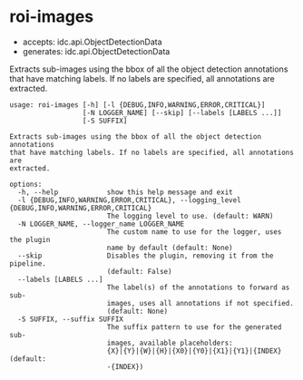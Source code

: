 # roi-images

* accepts: idc.api.ObjectDetectionData
* generates: idc.api.ObjectDetectionData

Extracts sub-images using the bbox of all the object detection annotations that have matching labels. If no labels are specified, all annotations are extracted.

```
usage: roi-images [-h] [-l {DEBUG,INFO,WARNING,ERROR,CRITICAL}]
                  [-N LOGGER_NAME] [--skip] [--labels [LABELS ...]]
                  [-S SUFFIX]

Extracts sub-images using the bbox of all the object detection annotations
that have matching labels. If no labels are specified, all annotations are
extracted.

options:
  -h, --help            show this help message and exit
  -l {DEBUG,INFO,WARNING,ERROR,CRITICAL}, --logging_level {DEBUG,INFO,WARNING,ERROR,CRITICAL}
                        The logging level to use. (default: WARN)
  -N LOGGER_NAME, --logger_name LOGGER_NAME
                        The custom name to use for the logger, uses the plugin
                        name by default (default: None)
  --skip                Disables the plugin, removing it from the pipeline.
                        (default: False)
  --labels [LABELS ...]
                        The label(s) of the annotations to forward as sub-
                        images, uses all annotations if not specified.
                        (default: None)
  -S SUFFIX, --suffix SUFFIX
                        The suffix pattern to use for the generated sub-
                        images, available placeholders:
                        {X}|{Y}|{W}|{H}|{X0}|{Y0}|{X1}|{Y1}|{INDEX} (default:
                        -{INDEX})
```
